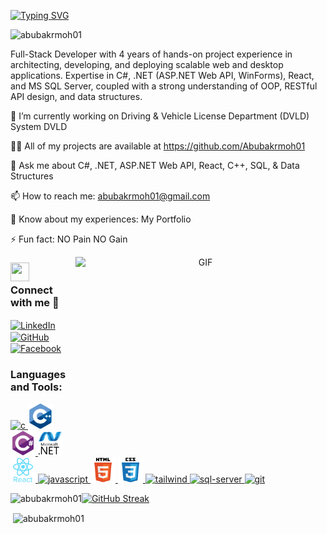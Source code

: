 <a href="https://git.io/typing-svg"><img src="https://www.google.com/search?q=https://readme-typing-svg.herokuapp.com%3Ffont%3DFira%2BCode%26pause%3D1000%26color%3D0096CF%26width%3D435%26lines%3DHi%2B%25F0%259F%2591%258B%252C%2BI%27m%2BAbubakr%2BMohamed%3BFull-Stack%2BDeveloper%3BC%2523%2B%257C%2B.NET%2B%257C%2BReact%2B%257C%2BSQL%3BLet%27s%2Bbuild%2Bsomething%2Bamazing!%2B%25E2%259A%25A1" alt="Typing SVG" /></a>

<p align="left"> <img src="https://komarev.com/ghpvc/?username=abubakrmoh01&label=Profile%20views&color=b40e0e&style=flat" alt="abubakrmoh01" /> </p>

Full-Stack Developer with 4 years of hands-on project experience in architecting, developing, and deploying scalable web and desktop applications. Expertise in C#, .NET (ASP.NET Web API, WinForms), React, and MS SQL Server, coupled with a strong understanding of OOP, RESTful API design, and data structures.

🔭 I’m currently working on Driving & Vehicle License Department (DVLD) System DVLD

👨‍💻 All of my projects are available at https://github.com/Abubakrmoh01

💬 Ask me about C#, .NET, ASP.NET Web API, React, C++, SQL, & Data Structures

📫 How to reach me: abubakrmoh01@gmail.com

📄 Know about my experiences: My Portfolio

⚡ Fun fact: NO Pain NO Gain

<a target="_blank" align="center">
<img align="right" top="500" height="300" width="400" alt="GIF" src="https://media.giphy.com/media/SWoSkN6DxTszqIKEqv/giphy.gif">
</a>

<h3 align="left"> <img src="https://media.giphy.com/media/iY8CRBdQXODJSCERIr/giphy.gif" width="30" height="30" style="margin-right: 10px;">Connect with me 🤝</h3>
<p align="left">
<a href="https://www.linkedin.com/in/abubakr-mohamed-54314a304" target="_blank">
<img align="center" src="https://raw.githubusercontent.com/rahuldkjain/github-profile-readme-generator/master/src/images/icons/Social/linked-in-alt.svg" alt="LinkedIn" height="30" width="40" />
</a>
<a href="https://github.com/Abubakrmoh01" target="_blank">
<img width="32px" align="center" src="https://raw.githubusercontent.com/rahulbanerjee26/githubAboutMeGenerator/main/icons/github.svg" alt="GitHub" />
</a>
<a href="https://www.facebook.com/profile.php?id=100009418664775" target="_blank">
<img align="center" src="https://raw.githubusercontent.com/rahuldkjain/github-profile-readme-generator/master/src/images/icons/Social/facebook.svg" alt="Facebook" height="30" width="40" />
</a>
</p>

<h3 align="left">Languages and Tools:</h3>
<p align="left">
<a href="https://www.cprogramming.com/" target="_blank" rel="noreferrer"> <img src="https://www.google.com/search?q=https://raw.githubusercontent.com/devicons/devicon/master/icons/c/c-original.svg" alt="c" width="40" height="40"/> </a>
<a href="https://www.w3schools.com/cpp/" target="_blank" rel="noreferrer"> <img src="https://raw.githubusercontent.com/devicons/devicon/master/icons/cplusplus/cplusplus-original.svg" alt="cplusplus" width="40" height="40"/> </a>
<a href="https://www.w3schools.com/cs/" target="_blank" rel="noreferrer"> <img src="https://raw.githubusercontent.com/devicons/devicon/master/icons/csharp/csharp-original.svg" alt="csharp" width="40" height="40"/> </a>
<a href="https://dotnet.microsoft.com/" target="_blank" rel="noreferrer"> <img src="https://raw.githubusercontent.com/devicons/devicon/master/icons/dot-net/dot-net-original-wordmark.svg" alt="dotnet" width="40" height="40"/> </a>
<a href="https://reactjs.org/" target="_blank" rel="noreferrer"> <img src="https://raw.githubusercontent.com/devicons/devicon/master/icons/react/react-original-wordmark.svg" alt="react" width="40" height="40"/> </a>
<a href="https://developer.mozilla.org/en-US/docs/Web/JavaScript" target="_blank" rel="noreferrer"> <img src="https://www.google.com/search?q=https://raw.githubusercontent.com/devicons/devicon/master/icons/javascript/javascript-original.svg" alt="javascript" width="40" height="40"/> </a>
<a href="https://www.w3.org/html/" target="_blank" rel="noreferrer"> <img src="https://raw.githubusercontent.com/devicons/devicon/master/icons/html5/html5-original-wordmark.svg" alt="html5" width="40" height="40"/> </a>
<a href="https://www.w3schools.com/css/" target="_blank" rel="noreferrer"> <img src="https://raw.githubusercontent.com/devicons/devicon/master/icons/css3/css3-original-wordmark.svg" alt="css3" width="40" height="40"/> </a>
<a href="https://tailwindcss.com/" target="_blank" rel="noreferrer"> <img src="https://www.google.com/search?q=https://www.vectorlogo.zone/logos/tailwindcss/tailwindcss-icon.svg" alt="tailwind" width="40" height="40"/> </a>
<a href="https://www.microsoft.com/en-us/sql-server" target="_blank" rel="noreferrer"> <img src="https://www.google.com/search?q=https://www.svgrepo.com/show/303229/microsoft-sql-server-logo.svg" alt="sql-server" width="40" height="40"/> </a>
<a href="https://git-scm.com/" target="_blank" rel="noreferrer"> <img src="https://www.vectorlogo.zone/logos/git-scm/git-scm-icon.svg" alt="git" width="40" height="40"/> </a>
</p>

<p>
<img align="left" src="https://github-readme-stats.vercel.app/api/top-langs?username=abubakrmoh01&show_icons=true&theme=dark&locale=en&layout=compact" alt="abubakrmoh01" />
<a href="https://git.io/streak-stats"><img src="https://github-readme-streak-stats.herokuapp.com?user=abubakrmoh01&theme=dark" alt="GitHub Streak" /></a>
</p>
<p>&nbsp;<img align="center" src="https://github-readme-stats.vercel.app/api?username=abubakrmoh01&show_icons=true&theme=dark&locale=en" alt="abubakrmoh01" /></p>
